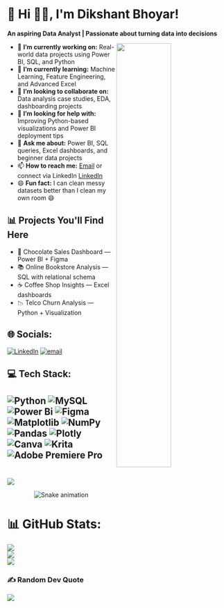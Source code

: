 # 💫 Hi 👋🏻, I'm Dikshant Bhoyar!
**An aspiring Data Analyst | Passionate about turning data into decisions**  

<img src="https://user-images.githubusercontent.com/89788120/167628634-549d2bdd-609e-4275-85af-1e1974da64ca.gif" width="50%" align="right" />

- 🔭 **I’m currently working on:** Real-world data projects using Power BI, SQL, and Python  
- 🌱 **I’m currently learning:** Machine Learning, Feature Engineering, and Advanced Excel  
- 👯 **I’m looking to collaborate on:** Data analysis case studies, EDA, dashboarding projects  
- 🤔 **I’m looking for help with:** Improving Python-based visualizations and Power BI deployment tips  
- 💬 **Ask me about:** Power BI, SQL queries, Excel dashboards, and beginner data projects  
- 📫 **How to reach me:** [Email](mailto:dikshantbhoyar@gmail.com) or connect via LinkedIn [LinkedIn](https://www.linkedin.com/in/dikshant-bhoyar-799a75234/)
- 😄 **Fun fact:** I can clean messy datasets better than I clean my own room 😄  


## 📊 Projects You'll Find Here  
- 🛒 Chocolate Sales Dashboard — Power BI + Figma  
- 📚 Online Bookstore Analysis — SQL with relational schema  
- ☕ Coffee Shop Insights — Excel dashboards  
- 📉 Telco Churn Analysis — Python + Visualization  




## 🌐 Socials:
[![LinkedIn](https://img.shields.io/badge/LinkedIn-%230077B5.svg?logo=linkedin&logoColor=white)](https://linkedin.com/in/DikshantBhoyar) [![email](https://img.shields.io/badge/Email-D14836?logo=gmail&logoColor=white)](mailto:dikshantbhoyar@gmail.com) 

## 💻 Tech Stack:
![Python](https://img.shields.io/badge/python-3670A0?style=plastic&logo=python&logoColor=ffdd54) ![MySQL](https://img.shields.io/badge/mysql-4479A1.svg?style=plastic&logo=mysql&logoColor=white) ![Power Bi](https://img.shields.io/badge/power_bi-F2C811?style=plastic&logo=powerbi&logoColor=black) ![Figma](https://img.shields.io/badge/figma-%23F24E1E.svg?style=plastic&logo=figma&logoColor=white) ![Matplotlib](https://img.shields.io/badge/Matplotlib-%23ffffff.svg?style=plastic&logo=Matplotlib&logoColor=black) ![NumPy](https://img.shields.io/badge/numpy-%23013243.svg?style=plastic&logo=numpy&logoColor=white) ![Pandas](https://img.shields.io/badge/pandas-%23150458.svg?style=plastic&logo=pandas&logoColor=white) ![Plotly](https://img.shields.io/badge/Plotly-%233F4F75.svg?style=plastic&logo=plotly&logoColor=white) ![Canva](https://img.shields.io/badge/Canva-%2300C4CC.svg?style=plastic&logo=Canva&logoColor=white) ![Krita](https://img.shields.io/badge/Krita-203759?style=plastic&logo=krita&logoColor=EEF37B) ![Adobe Premiere Pro](https://img.shields.io/badge/Adobe%20Premiere%20Pro-9999FF.svg?style=plastic&logo=Adobe%20Premiere%20Pro&logoColor=white)
---
#
[![](https://visitcount.itsvg.in/api?id=the-mansi-goel&icon=0&color=5)](https://visitcount.itsvg.in)



<!-- Snake Game Repo View -->

<div align="center">
  <img src="https://profile-readme-generator.com/assets/snake.svg" alt="Snake animation" />
</div>

# 📊 GitHub Stats:
![](https://github-readme-stats.vercel.app/api?username=DikshantBhoyar&theme=dark&hide_border=false&include_all_commits=false&count_private=false)<br/>
![](https://nirzak-streak-stats.vercel.app/?user=DikshantBhoyar&theme=dark&hide_border=false)<br/>
![](https://github-readme-stats.vercel.app/api/top-langs/?username=DikshantBhoyar&theme=dark&hide_border=false&include_all_commits=false&count_private=false&layout=compact)

### ✍️ Random Dev Quote
![](https://quotes-github-readme.vercel.app/api?type=horizontal&theme=radical)

<!-- Proudly created with GPRM ( https://gprm.itsvg.in ) -->
